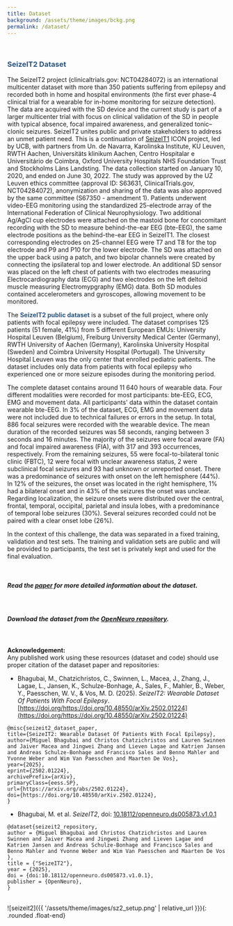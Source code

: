```yaml
---
title: Dataset
background: /assets/theme/images/bckg.png
permalink: /dataset/
---
```


&nbsp; 
### **<span style="color:#2B547E">SeizeIT2 Dataset</span>**

The SeizeIT2 project (clinicaltrials.gov: NCT04284072) is an international multicenter dataset with more than 350 patients suffering from epilepsy and recorded both in home and hospital environments (the first ever phase-4 clinical trial for a wearable for in-home monitoring for seizure detection). The data are acquired with the SD device and the current study is part of a larger multicenter trial with focus on clinical validation of the SD in people with typical absence, focal impaired awareness, and generalized tonic–clonic seizures. SeizeIT2 unites public and private stakeholders to address an unmet patient need. This is a continuation of [SeizeIT1](https://rdr.kuleuven.be/dataset.xhtml?persistentId=doi:10.48804/P5Q0OJ) ICON project, led by UCB, with partners from Un. de Navarra, Karolinska Institute, KU Leuven, RWTH Aachen, Universitäts klinikum Aachen, Centro Hospitalar e Universitário de Coimbra, Oxford University Hospitals NHS Foundation Trust and Stockholms Läns Landsting. The data collection started on January 10, 2020, and ended on June 30, 2022. The study was approved by the UZ Leuven ethics committee (approval ID: S63631, ClinicalTrials.gov, NCT04284072), anonymization and sharing of the data was also approved by the same committee (S67350 - amendment 1).
Patients underwent video-EEG monitoring using the standardized 25-electrode array of the International Federation of Clinical Neurophysiology. Two additional Ag/AgCl cup electrodes were attached on the mastoid bone for concomitant recording with the SD to measure behind-the-ear EEG (bte-EEG), the same electrode positions as the behind-the-ear EEG in SeizeIT1. The closest corresponding electrodes on 25-channel EEG were T7 and T8 for the top electrode and P9 and P10 for the lower electrode. The SD was attached on the upper back using a patch, and two bipolar channels were created by connecting the ipsilateral top and lower electrode. An additional SD sensor was placed on the left chest of patients with two electrodes measuring Electrocardiography data (ECG) and two electrodes on the left deltoid muscle measuring Electromypgraphy (EMG) data. Both SD modules contained accelerometers and gyroscopes, allowing movement to be monitored.

The **<span style="color:#2B547E">SeizeIT2 public dataset</span>** is a subset of the full project, where only patients with focal epilepsy were included. The dataset comprises 125 patients (51 female, 41%) from 5 different European EMUs: University Hospital Leuven (Belgium), Freiburg University Medical Center (Germany), RWTH University of Aachen (Germany), Karolinska University Hospital (Sweden) and Coimbra University Hospital (Portugal). The University Hospital Leuven was the only center that enrolled pediatric patients. The dataset includes only data from patients with focal epilepsy who experienced one or more seizure episodes during the monitoring period.

The complete dataset contains around 11 640 hours of wearable data. Four different modalities were recorded for most participants: bte-EEG, ECG, EMG and movement data. All participants' data within the dataset contain wearable bte-EEG. In 3% of the dataset, ECG, EMG and movement data were not included due to technical failures or errors in the setup. In total, 886 focal seizures were recorded with the wearable device. The mean duration of the recorded seizures was 58 seconds, ranging between 3 seconds and 16 minutes. The majority of the seizures were focal aware (FA) and focal impaired awareness (FIA), with 317 and 393 occurrences, respectively. From the remaining seizures, 55 were focal-to-bilateral tonic clinic (FBTC), 12 were focal with unclear awareness status, 2 were subclinical focal seizures and 93 had unknown or unreported onset. There was a predominance of seizures with onset on the left hemisphere (44%). In 12% of the seizures, the onset was located in the right hemisphere, 1% had a bilateral onset and in 43% of the seizures the onset was unclear. Regarding localization, the seizure onsets were distributed over the central, frontal, temporal, occipital, parietal and insula lobes, with a predominance of temporal lobe seizures (30%). Several seizures recorded could not be paired with a clear onset lobe (26%).

In the context of this challenge, the data was separated in a fixed training, validation and test sets. The training and validation sets are public and will be provided to participants, the test set is privately kept and used for the final evaluation.

&nbsp;

##### Read the [**paper**](https://arxiv.org/abs/2502.01224) for more detailed information about the dataset.

&nbsp;

##### Download the dataset from the [**OpenNeuro repository**](https://openneuro.org/datasets/ds005873).

&nbsp;

**Acknowledgement:**  
Any published work using these resources (dataset and code) should use proper citation of the dataset paper and repositories:

- Bhagubai, M., Chatzichristos, C., Swinnen, L., Macea, J., Zhang, J., Lagae, L., Jansen, K., Schulze-Bonhage, A., Sales, F., Mahler, B., Weber, Y., Paesschen, W. V., & Vos, M. D. (2025). *SeizeIT2: Wearable Dataset Of Patients With Focal Epilepsy*. [https://doi.org/https://doi.org/10.48550/arXiv.2502.01224](https://doi.org/https://doi.org/10.48550/arXiv.2502.01224)

```
@misc{seizeit2_dataset_paper,
title={SeizeIT2: Wearable Dataset Of Patients With Focal Epilepsy}, 
author={Miguel Bhagubai and Christos Chatzichristos and Lauren Swinnen and Jaiver Macea and Jingwei Zhang and Lieven Lagae and Katrien Jansen and Andreas Schulze-Bonhage and Francisco Sales and Benno Mahler and Yvonne Weber and Wim Van Paesschen and Maarten De Vos},
year={2025},
eprint={2502.01224},
archivePrefix={arXiv},
primaryClass={eess.SP},
url={https://arxiv.org/abs/2502.01224},
doi={https://doi.org/10.48550/arXiv.2502.01224},
}
```

- Bhagubai, M. et al. *SeizeIT2*, doi: [10.18112/openneuro.ds005873.v1.0.1](https://doi.org/10.18112/openneuro.ds005873.v1.0.1)

```
@dataset{seizeit2_repository,
author = {Miguel Bhagubai and Christos Chatzichristos and Lauren Swinnen and Jaiver Macea and Jingwei Zhang and Lieven Lagae and Katrien Jansen and Andreas Schulze-Bonhage and Francisco Sales and Benno Mahler and Yvonne Weber and Wim Van Paesschen and Maarten De Vos },
title = {"SeizeIT2"},
year = {2025},
doi = {doi:10.18112/openneuro.ds005873.v1.0.1},
publisher = {OpenNeuro},
}
```

\
![seizeit2]({{ '/assets/theme/images/sz2_setup.png' | relative_url }}){: .rounded .float-end}




